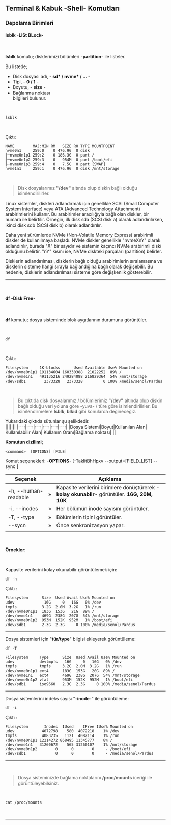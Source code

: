 ## **Terminal & Kabuk -Shell- Komutları**

### Depolama Birimleri 

#### **lsblk** -LiSt **BLock**- 


</br>

**lsblk** komutu; disklerimizi bölümleri -**partition**- ile listeler.

Bu listede;
* Disk dosyası adı, **- sd\* / nvme\* / ... -**
* Tipi, - **0 / 1** -
* Boyutu, - **size** -
* Bağlanma noktası </br>
bilgileri bulunur.

</br>


``` {.sh}
lsblk
```

<br>

Çıktı:

``` {echo}
NAME        MAJ:MIN RM   SIZE RO TYPE MOUNTPOINT
nvme0n1     259:0    0 476.9G  0 disk 
├─nvme0n1p1 259:2    0 186.3G  0 part /
├─nvme0n1p2 259:3    0   954M  0 part /boot/efi
├─nvme0n1p3 259:4    0   7.5G  0 part [SWAP]
nvme1n1     259:1    0 476.9G  0 disk /mnt/storage

```

</br>

>Disk dosyalarımız **"/dev"** altında olup diskin bağlı olduğu  isimlendirilirler. 

Linux sistemler, diskleri adlandırmak için genellikle SCSI (Small Computer System Interface) veya ATA (Advanced Technology Attachment) arabirimlerini kullanır. Bu arabirimler aracılığıyla bağlı olan diskler, bir numara ile belirtilir. Örneğin, ilk disk sda (SCSI disk a) olarak adlandırılırken, ikinci disk sdb (SCSI disk b) olarak adlandırılır.

Daha yeni sürümlerde NVMe (Non-Volatile Memory Express) arabirimli diskler de kullanılmaya başladı. NVMe diskler genellikle "nvmeXnY" olarak adlandırılır, burada "X" bir sayıdır ve sistemin kaçıncı NVMe arabirimli diski olduğunu belirtir. "nY" kısmı ise, NVMe diskteki parçaları (partition) belirler.

Disklerin adlandırılması, disklerin bağlı olduğu arabirimlerin sıralamasına ve disklerin sisteme hangi sırayla bağlandığına bağlı olarak değişebilir. Bu nedenle, disklerin adlandırılması sisteme göre değişkenlik gösterebilir.


---
</br>




#### **df -D**isk **F**ree- 


</br>

**df** komutu; dosya sisteminde blok aygıtlarının durumunu görüntüler.

</br>



``` {.sh}
df
```

<br>

Çıktı:

``` {echo}
Filesystem     1K-blocks      Used Available Use% Mounted on
/dev/nvme0n1p1 191134604 160330388  21022252  89% /
/dev/nvme1n1   491135216 249284088 216829364  54% /mnt/storage
/dev/sdb1        2373328   2373328         0 100% /media/senol/Pardus
```

</br>

>Bu çıktıda disk dosyalarımız / bölümlerimiz **"/dev"** altında olup diskin bağlı olduğu veri yoluna göre -yuva- / türe göre isimlendirilirler. Bu isimlendirmelere **lsblk**, **blkid** gibi konularda değineceğiz.

Yukarıdaki çıktıda sütunlar şu şelikdedir.
<br>
|||||||
|:--:|:--:|:--:|:--:|:--:|:--:|
|Dosya Sistemi|Boyut|Kullanılan Alan| Kullanılabilir Alan| Kullanım Oranı|Bağlama noktası|
||



**Komutun dizilimi;**

```
<command>  [OPTIONS] [FILE]
```

Komut seçenekleri: -**OPTIONS**- [-TaklitBhHpxv --output=[FIELD_LIST] --sync ]

| Seçenek | | Açıklama |
|--|:--:|--|
| -h, --human-readable | » | Kapasite verilerini birimlere dönüştürerek -**kolay okunablir**-  görüntüler. **16G, 20M, 10K**  |
| -i, --inodes | » | Her bölümün inode sayısını görüntüler. |
| -T, --type | » | Bölümlerin tipini görüntüler. |
| --sycn | » | Önce senkronizasyon yapar. | 
|||

</br>

**Örnekler:**

</br>

Kapasite verilerini kolay okunabilir görüntülemek için:

 ``` {.sh}
df -h
```

Çıktı :

``` {echo}
Filesystem      Size  Used Avail Use% Mounted on
udev             16G     0   16G   0% /dev
tmpfs           3.2G  2.0M  3.2G   1% /run
/dev/nvme0n1p1  183G  153G   21G  89% /
/dev/nvme1n1    469G  238G  207G  54% /mnt/storage
/dev/nvme0n1p2  953M  152K  952M   1% /boot/efi
/dev/sdb1       2.3G  2.3G     0 100% /media/senol/Pardus
```

---
Dosya sistemleri için "**tür/type**" bilgisi ekleyerek görüntüleme:

 ``` {.sh}
df -T
```

``` {echo}
Filesystem     Type      Size  Used Avail Use% Mounted on
udev           devtmpfs   16G     0   16G   0% /dev
tmpfs          tmpfs     3.2G  2.0M  3.2G   1% /run
/dev/nvme0n1p1 ext4      183G  153G   20G  89% /
/dev/nvme1n1   ext4      469G  238G  207G  54% /mnt/storage
/dev/nvme0n1p2 vfat      953M  152K  952M   1% /boot/efi
/dev/sdb1      iso9660   2.3G  2.3G     0 100% /media/senol/Pardus
```
---
Dosya sistemlerini indeks sayısı "**-inode-**" ile görüntüleme:

``` {.sh}
df -i
```

Çıktı :

``` {echo}
Filesystem       Inodes  IUsed    IFree IUse% Mounted on
udev            4072798    580  4072218    1% /dev
tmpfs           4083235   1121  4082114    1% /run
/dev/nvme0n1p1 12214272 868495 11345777    8% /
/dev/nvme1n1   31260672    565 31260107    1% /mnt/storage
/dev/nvme0n1p2        0      0        0     - /boot/efi
/dev/sdb1             0      0        0     - /media/senol/Pardus
```

---

</br>

>Dosya sisteminizde bağlama noktalarını **/proc/mounts** iceriği ile  görüntüleyebilsiniz.

</br>

``` {.sh}
cat /proc/mounts
```





</br>

---



